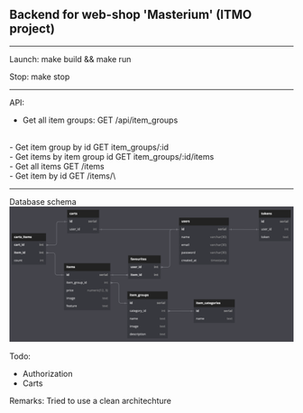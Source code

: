 ## Backend for web-shop 'Masterium' (ITMO project)

---

Launch:
make build && make run

Stop:
make stop

---

API:

- Get all item groups:
GET /api/item_groups
<br>
- Get item group by id
GET item_groups/:id
<br>
- Get items by item group id
GET item_groups/:id/items
<br>
- Get all items
GET /items
<br>
- Get item by id
GET /items/\<id\>

---

Database schema
<img src="db/schema.png">

Todo:
- Authorization
- Carts

Remarks:
Tried to use a clean architechture